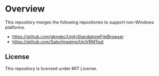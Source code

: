 # Overview

This repository merges the following repositories to support non-Windows platforms.

- https://github.com/gkngkc/UnityStandaloneFileBrowser
- https://github.com/SatorImaging/UniVRMTest


## License

This repository is licensed under MIT License.

